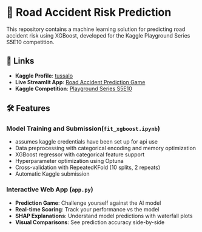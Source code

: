 # 🚗 Road Accident Risk Prediction

This repository contains a machine learning solution for predicting road accident risk using XGBoost, developed for the Kaggle Playground Series S5E10 competition.

## 🔗 Links

- **Kaggle Profile**: [tussalo](https://www.kaggle.com/tussalo)
- **Live Streamlit App**: [Road Accident Prediction Game](https://road-accident-prediction-kaggle-s5e10.streamlit.app/)
- **Kaggle Competition**: [Playground Series S5E10](https://www.kaggle.com/competitions/playground-series-s5e10)

## 🛠 Features

### Model Training and Submission(`fit_xgboost.ipynb`)
- assumes kaggle credentials have been set up for api use
- Data preprocessing with categorical encoding and memory optimization
- XGBoost regressor with categorical feature support
- Hyperparameter optimization using Optuna
- Cross-validation with RepeatedKFold (10 splits, 2 repeats)
- Automatic Kaggle submission

### Interactive Web App (`app.py`)
- **Prediction Game**: Challenge yourself against the AI model
- **Real-time Scoring**: Track your performance vs the model
- **SHAP Explanations**: Understand model predictions with waterfall plots
- **Visual Comparisons**: See prediction accuracy side-by-side
